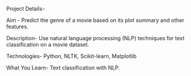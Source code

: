 Project Details-

Aim -
Predict the genre of a movie based on its plot summary and other features.

Description-
Use natural language processing (NLP) techniques for text classification on a movie
dataset.

Technologies-
Python, NLTK, Scikit-learn, Matplotlib

What You Learn-
Text classification with NLP.
